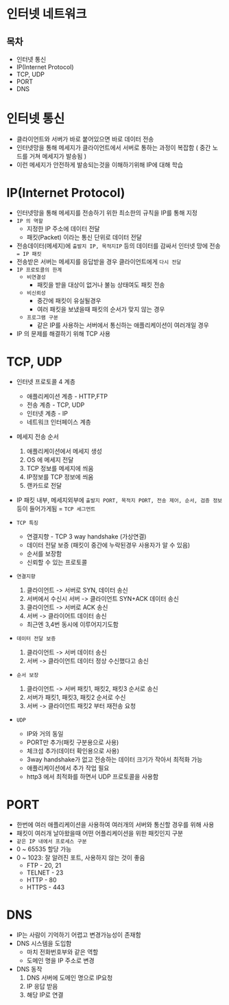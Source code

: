 # 인터넷 네트워크

## 목차
- 인터넷 통신
- IP(Internet Protocol)
- TCP, UDP
- PORT
- DNS

# 인터넷 통신
- 클라이언트와 서버가 바로 붙어있으면 바로 데이터 전송
- 인터넷망을 통해 메세지가 클라이언트에서 서버로 통하는 과정이 복잡함 ( 중간 노드를 거쳐 메세지가 발송됨 )
- 이런 메세지가 안전하게 발송되는것을 이해하기위해 IP에 대해 학습

# IP(Internet Protocol)
- 인터넷망을 통해 메세지를 전송하기 위한 최소한의 규칙을 IP를 통해 지정
- `IP 의 역할`
    - 지정한 IP 주소에 데이터 전달
    - 패킷(Packet) 이라는 통신 단위로 데이터 전달
- 전송데이터(메세지)에 `출발지 IP, 목적지IP` 등의 데이터를 감싸서 인터넷 망에 전송 `= IP 패킷`
- 전송받은 서버는 메세지를 응답받을 경우 클라이언트에게 `다시 전달`
- `IP 프로토콜의 한계`
    - `비연결성`
        - 패킷을 받을 대상이 없거나 불능 상태여도 패킷 전송
    - `비신뢰성`
        - 중간에 패킷이 유실될경우
        - 여러 패킷을 보냈을때 패킷의 순서가 맞지 않는 경우
    - `프로그램 구분`
        - 같은 IP를 사용하는 서버에서 통신하는 애플리케이션이 여러개일 경우
- IP 의 문제를 해결하기 위해 TCP 사용

# TCP, UDP
- 인터넷 프로토콜 4 계층
    - 애플리케이션 계층 - HTTP,FTP
    - 전송 계층 - TCP, UDP
    - 인터넷 계층 - IP
    - 네트워크 인터페이스 계층

- 메세지 전송 순서
    1. 애플리케이션에서 메세지 생성
    2. OS 에 메세지 전달
    3. TCP 정보를 메세지에 씌움
    4. IP정보를 TCP 정보에 씌움
    5. 랜카드로 전달
- IP 패킷 내부, 메세지외부에 `출발지 PORT, 목적지 PORT, 전송 제어, 순서, 검증 정보`등이 들어가게됨 = `TCP 세그먼트`
- `TCP 특징`
    - 연결지향 - TCP 3 way handshake (가상연결)
    - 데이터 전달 보증 (패킷이 중간에 누락된경우 사용자가 알 수 있음)
    - 순서를 보장함
    - 신뢰할 수 있는 프로토콜

- `연결지향`
    1. 클라이언트 -> 서버로 SYN, 데이터 송신
    2. 서버에서 수신시 서버 -> 클라이언트 SYN+ACK 데이터 송신
    3. 클라이언트 -> 서버로 ACK  송신
    4. 서버 -> 클라이어트 데이터 송신
    - 최근엔 3,4번 동시에 이루어지기도함
- `데이터 전달 보증`
    1. 클라이언트 -> 서버 데이터 송신
    2. 서버 -> 클라이언트 데이터 정상 수신했다고 송신

- `순서 보장`
    1. 클라이언트 -> 서버 패킷1, 패킷2, 패킷3 순서로 송신
    2. 서버가 패킷1, 패킷3, 패킷2 순서로 수신
    3. 서버 -> 클라이언트 패킷2 부터 재전송 요청
- `UDP`
    - IP와 거의 동일
    - PORT만 추가(패킷 구분용으로 사용)
    - 체크섬 추가(데이터 확인용으로 사용)
    - 3way handshake가 없고 전송하는 데이터 크기가 작아서 최적화 가능
    - 애플리케이션에서 추가 작업 필요
    - http3 에서 최적화를 하면서 UDP 프로토콜을 사용함

# PORT
- 한번에 여러 애플리케이션을 사용하여 여러개의 서버와 통신할 경우를 위해 사용
- 패킷이 여러개 날아왔을때 어떤 어플리케이션을 위한 패킷인지 구분
- `같은 IP 내에서 프로세스 구분`
- 0 ~ 65535 할당 가능
- 0 ~ 1023: 잘 알려진 포트, 사용하지 않는 것이 좋음
    - FTP - 20, 21
    - TELNET - 23
    - HTTP - 80
    - HTTPS - 443
# DNS
- IP는 사람이 기억하기 어렵고 변경가능성이 존재함
- DNS 시스템을 도입함
    - 마치 전화번호부와 같은 역할
    - 도메인 명을 IP 주소로 변경
- DNS 동작
    1. DNS 서버에 도메인 명으로 IP요청
    2. IP 응답 받음
    3. 해당 IP로 연결